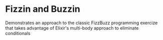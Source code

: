 # Fizzin and Buzzin

Demonstrates an approach to the classic FizzBuzz programming exercize that
takes advantage of Elixir's multi-body approach to eliminate conditionals
